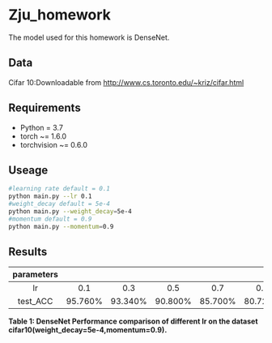 # Zju_homework
The model used for this homework is DenseNet.
## Data
Cifar 10:Downloadable from http://www.cs.toronto.edu/~kriz/cifar.html
## Requirements
* Python = 3.7
* torch ~= 1.6.0
* torchvision ~= 0.6.0
## Useage
```sh
#learning rate default = 0.1
python main.py --lr 0.1
#weight_decay default = 5e-4
python main.py --weight_decay=5e-4
#momentum default = 0.9
python main.py --momentum=0.9
```

## Results  
|      parameters |                    |                          |                    |                    |                          |
|:---------------:|:------------------:|:------------------------:|:------------------:|:------------------:|:------------------------:|
|        lr       |         0.1        |          0.3             |        0.5         |         0.7        |          0.9             |
|        test_ACC       |        95.760%        |           93.340%          |        90.800%        |        85.700%        |           80.720%          |

  
**Table 1: DenseNet Performance comparison of different lr on the dataset cifar10(weight_decay=5e-4,momentum=0.9).**
